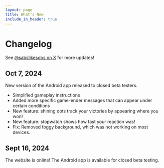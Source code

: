 ```yaml
---
layout: page
title: What's New
include_in_header: true
---
```


# Changelog

See [@sabslikesobs on X](https://z.sobs.moe/x) for more updates!

## Oct 7, 2024

New version of the Android app released to closed beta testers.

- Simplified gameplay instructions 
- Added more specific game-ender messages that can appear under certain conditions
- New feature: shining dots track your victories by appearing where you won!
- New feature: stopwatch shows how fast your reaction was!
- Fix: Removed foggy background, which was not working on most devices.

## Sept 16, 2024

The website is online! The Android app is available for closed beta testing.